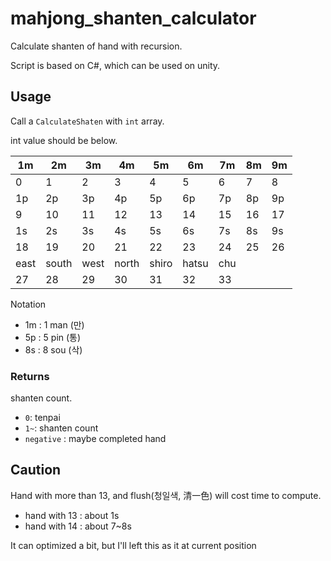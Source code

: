 # mahjong_shanten_calculator
 Calculate shanten of hand with recursion.

Script is based on C#, which can be used on unity.



## Usage

Call a `CalculateShaten` with `int` array.

int value should be below.

| 1m   | 2m    | 3m   | 4m    | 5m    | 6m    | 7m   | 8m   | 9m   |
| ---- | ----- | ---- | ----- | ----- | ----- | ---- | ---- | ---- |
| 0    | 1     | 2    | 3     | 4     | 5     | 6    | 7    | 8    |
| 1p   | 2p    | 3p   | 4p    | 5p    | 6p    | 7p   | 8p   | 9p   |
| 9    | 10    | 11   | 12    | 13    | 14    | 15   | 16   | 17   |
| 1s   | 2s    | 3s   | 4s    | 5s    | 6s    | 7s   | 8s   | 9s   |
| 18   | 19    | 20   | 21    | 22    | 23    | 24   | 25   | 26   |
| east | south | west | north | shiro | hatsu | chu  |      |      |
| 27   | 28    | 29   | 30    | 31    | 32    | 33   |      |      |

Notation

- 1m : 1 man (만)
- 5p : 5 pin (통)
- 8s : 8 sou (삭)

### Returns

shanten count.

- `0`: tenpai
- `1~`: shanten count
- `negative` : maybe completed hand

## Caution

Hand with more than 13, and flush(청일색, 清一色) will cost time to compute.

- hand with 13 : about 1s
- hand with 14 : about 7~8s

It can optimized a bit, but I'll left this as it at current position